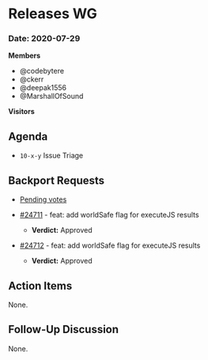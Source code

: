 # Releases WG

### Date: 2020-07-29

**Members**

* @codebytere 
* @ckerr 
* @deepak1556
* @MarshallOfSound 

**Visitors**

## Agenda

* `10-x-y` Issue Triage

## Backport Requests

* [Pending votes](https://github.com/electron/electron/pulls?q=is%3Apr+is%3Aopen+label%3A%22backport%2Frequested+%F0%9F%97%B3%22+)

* [#24711](https://github.com/electron/electron/pull/24711) - feat: add worldSafe flag for executeJS results 
    * **Verdict:** Approved
* [#24712](https://github.com/electron/electron/pull/24712) - feat: add worldSafe flag for executeJS results
    * **Verdict:** Approved

## Action Items

None.
 
## Follow-Up Discussion

None.

